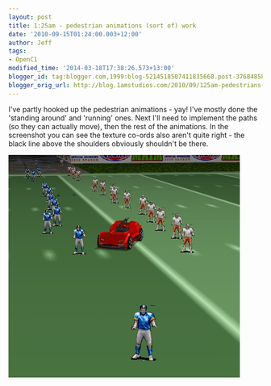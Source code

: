 ```yaml
---
layout: post
title: 1:25am - pedestrian animations (sort of) work
date: '2010-09-15T01:24:00.003+12:00'
author: Jeff
tags:
- OpenC1
modified_time: '2014-03-18T17:38:26.573+13:00'
blogger_id: tag:blogger.com,1999:blog-5214518507411835668.post-3768485862757409868
blogger_orig_url: http://blog.1amstudios.com/2010/09/125am-pedestrians-animations-are-now.html
---
```

I've partly hooked up the pedestrian animations - yay! I've mostly done the 'standing around' and 'running' ones. Next I'll need to implement the paths (so they can actually move), then the rest of the animations. In the screenshot you can see the texture co-ords also aren't quite right - the black line above the shoulders obviously shouldn't be there.

![](/img/blogger/Ms7zhKIuMC8-peds2.jpg)